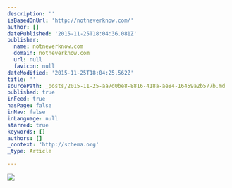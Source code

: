 ```yaml
---
description: ''
isBasedOnUrl: 'http://notneverknow.com/'
author: []
datePublished: '2015-11-25T18:04:36.081Z'
publisher:
  name: notneverknow.com
  domain: notneverknow.com
  url: null
  favicon: null
dateModified: '2015-11-25T18:04:25.562Z'
title: ''
sourcePath: _posts/2015-11-25-aa7d0be8-8816-418a-ae84-16459a2b577b.md
published: true
inFeed: true
hasPage: false
inNav: false
inLanguage: null
starred: true
keywords: []
authors: []
_context: 'http://schema.org'
_type: Article

---
```

![](http://media.virbcdn.com/cdn_images/resize_1600x1600/a6/5731e0de59588f2c-1172805_425107824276784_1410166694_o.jpg)